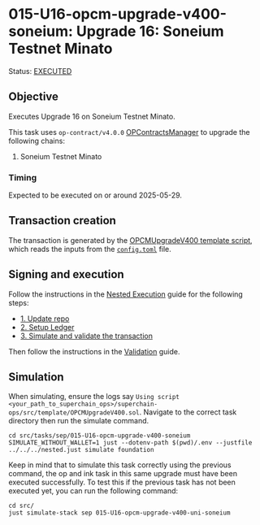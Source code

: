 # 015-U16-opcm-upgrade-v400-soneium: Upgrade 16: Soneium Testnet Minato

Status: [EXECUTED](https://sepolia.etherscan.io/tx/0xe05423c945b384da19b4a48c89b2cfe3610540003ff5dc1aa22bf7c0c7243bb8)

## Objective

Executes Upgrade 16 on Soneium Testnet Minato.

This task uses `op-contract/v4.0.0` [OPContractsManager](https://github.com/ethereum-optimism/optimism/blob/op-contracts/v4.0.0-rc.3/packages/contracts-bedrock/src/L1/OPContractsManager.sol) to upgrade the following chains:

1. Soneium Testnet Minato

### Timing

Expected to be executed on or around 2025-05-29.

## Transaction creation

The transaction is generated by the [OPCMUpgradeV400 template script](../../../template/OPCMUpgradeV400.sol),
which reads the inputs from the [`config.toml`](./config.toml) file.

## Signing and execution

Follow the instructions in the [Nested Execution](../../../NESTED.md) guide for the following steps:

- [1. Update repo](../../../NESTED.md#1-update-repo)
- [2. Setup Ledger](../../../NESTED.md#2-setup-ledger)
- [3. Simulate and validate the transaction](../../../NESTED.md#3-simulate-and-validate-the-transaction)

Then follow the instructions in the [Validation](./VALIDATION.md) guide.

## Simulation

When simulating, ensure the logs say `Using script <your_path_to_superchain_ops>/superchain-ops/src/template/OPCMUpgradeV400.sol`.
Navigate to the correct task directory then run the simulate command.
```
cd src/tasks/sep/015-U16-opcm-upgrade-v400-soneium
SIMULATE_WITHOUT_WALLET=1 just --dotenv-path $(pwd)/.env --justfile ../../../nested.just simulate foundation
```

Keep in mind that to simulate this task correctly using the previous command, the op and ink task in this same upgrade must have been executed successfully. To test this if the previous task has not been executed yet, you can run the following command:
```
cd src/
just simulate-stack sep 015-U16-opcm-upgrade-v400-uni-soneium
```
